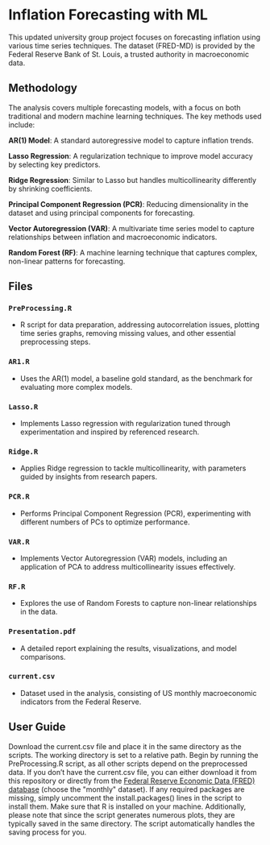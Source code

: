 # Inflation Forecasting with ML

This updated university group project focuses on forecasting inflation using various time series techniques. The dataset (FRED-MD) is provided by the Federal Reserve Bank of St. Louis, a trusted authority in macroeconomic data.

## Methodology

The analysis covers multiple forecasting models, with a focus on both traditional and modern machine learning techniques. The key methods used include:

**AR(1) Model**: A standard autoregressive model to capture inflation trends.

**Lasso Regression**: A regularization technique to improve model accuracy by selecting key predictors.

**Ridge Regression**: Similar to Lasso but handles multicollinearity differently by shrinking coefficients.

**Principal Component Regression (PCR)**: Reducing dimensionality in the dataset and using principal components for forecasting.

**Vector Autoregression (VAR)**: A multivariate time series model to capture relationships between inflation and macroeconomic indicators.

**Random Forest (RF)**: A machine learning technique that captures complex, non-linear patterns for forecasting.

## Files

### `PreProcessing.R`
- R script for data preparation, addressing autocorrelation issues, plotting time series graphs, removing missing values, and other essential preprocessing steps.

### `AR1.R`
- Uses the AR(1) model, a baseline gold standard, as the benchmark for evaluating more complex models.

### `Lasso.R`
- Implements Lasso regression with regularization tuned through experimentation and inspired by referenced research.

### `Ridge.R`
- Applies Ridge regression to tackle multicollinearity, with parameters guided by insights from research papers.

### `PCR.R`
- Performs Principal Component Regression (PCR), experimenting with different numbers of PCs to optimize performance.

### `VAR.R`
- Implements Vector Autoregression (VAR) models, including an application of PCA to address multicollinearity issues effectively.

### `RF.R`
- Explores the use of Random Forests to capture non-linear relationships in the data.

### `Presentation.pdf`
- A detailed report explaining the results, visualizations, and model comparisons.

### `current.csv`
- Dataset used in the analysis, consisting of US monthly macroeconomic indicators from the Federal Reserve.

## User Guide

Download the current.csv file and place it in the same directory as the scripts. The working directory is set to a relative path. Begin by running the PreProcessing.R script, as all other scripts depend on the preprocessed data. If you don’t have the current.csv file, you can either download it from this repository or directly from the [Federal Reserve Economic Data (FRED) database](https://www.stlouisfed.org/research/economists/mccracken/fred-databases) (choose the "monthly" dataset). 
If any required packages are missing, simply uncomment the install.packages() lines in the script to install them. Make sure that R is installed on your machine.
Additionally, please note that since the script generates numerous plots, they are typically saved in the same directory. The script automatically handles the saving process for you.
